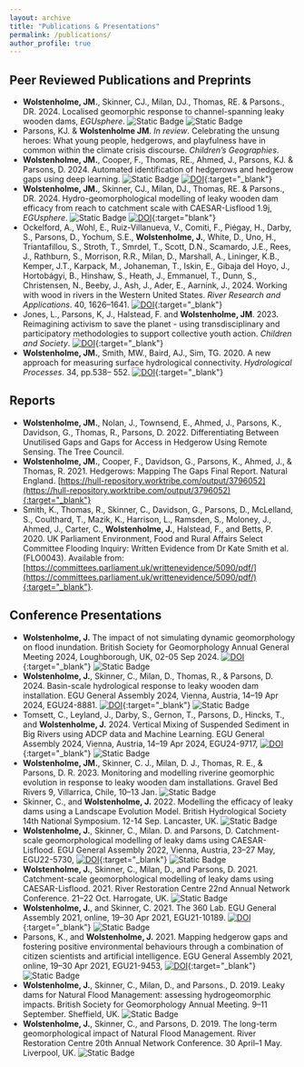 ```yaml
---
layout: archive
title: "Publications & Presentations"
permalink: /publications/
author_profile: true
---
```


## Peer Reviewed Publications and Preprints

- **Wolstenholme, JM.**, Skinner, CJ., Milan, DJ., Thomas, RE. & Parsons., DR. 2024. Localised geomorphic response to channel-spanning leaky wooden dams, _EGUsphere_. ![Static Badge](https://img.shields.io/badge/preprint-red) ![Static Badge](https://img.shields.io/badge/DOI-pending-red)
- Parsons, KJ. & **Wolstenholme JM**. _In review_. Celebrating the unsung heroes: What young people, hedgerows, and playfulness have in common within the climate crisis discourse. _Children’s Geographies_.
- **Wolstenholme, JM.**, Cooper, F., Thomas, RE., Ahmed, J., Parsons, KJ. & Parsons, D. 2024. Automated identification of hedgerows and hedgerow gaps using deep learning. ![Static Badge](https://img.shields.io/badge/preprint-red) [![DOI](https://zenodo.org/badge/DOI/10.5281/zenodo.12818496.svg)](https://doi.org/10.5281/zenodo.12818496){:target="_blank"}
- **Wolstenholme, JM.**, Skinner, CJ., Milan, DJ., Thomas, RE. & Parsons., DR. 2024. Hydro-geomorphological modelling of leaky wooden dam efficacy from reach to catchment scale with CAESAR-Lisflood 1.9j, _EGUsphere_. ![Static Badge](https://img.shields.io/badge/preprint-red) [![DOI](https://zenodo.org/badge/DOI/10.5194/egusphere-2024-2132.svg)](https://doi.org/10.5194/egusphere-2024-2132){:target="blank"}
- Ockelford, A., Wohl, E., Ruiz-Villanueva, V., Comiti, F., Piégay, H., Darby, S., Parsons, D., Yochum, S.E., **Wolstenholme, J.**, White, D., Uno, H., Triantafillou, S., Stroth, T., Smrdel, T., Scott, D.N., Scamardo, J.E., Rees, J., Rathburn, S., Morrison, R.R., Milan, D., Marshall, A., Lininger, K.B., Kemper, J.T., Karpack, M., Johaneman, T., Iskin, E., Gibaja del Hoyo, J., Hortobágyi, B., Hinshaw, S., Heath, J., Emmanuel, T., Dunn, S., Christensen, N., Beeby, J., Ash, J., Ader, E., Aarnink, J., 2024. Working with wood in rivers in the Western United States. _River Research and Applications_. 40, 1626–1641. [![DOI](https://zenodo.org/badge/DOI/10.1002/rra.4331.svg)](https://doi.org/10.1002/rra.4331){:target="_blank"}
- Jones, L., Parsons, K, J., Halstead, F. and **Wolstenholme, JM**. 2023. Reimagining activism to save the planet - using transdisciplinary and participatory methodologies to support collective youth action. _Children and Society_. [![DOI](https://zenodo.org/badge/DOI/10.1111/chso.12819.svg)](https://doi.org/10.1111/chso.12819){:target="_blank"}
- **Wolstenholme, JM.**, Smith, MW., Baird, AJ., Sim, TG. 2020. A new approach for measuring surface hydrological connectivity. _Hydrological Processes_. 34, pp.538– 552. [![DOI](https://zenodo.org/badge/DOI/10.1002/hyp.13602.svg)](https://doi.org/10.1002/hyp.13602){:target="_blank"}

## Reports

- **Wolstenholme, JM.**, Nolan, J., Townsend, E., Ahmed, J., Parsons, K., Davidson, G., Thomas, R., Parsons, D. 2022. Differentiating Between Unutilised Gaps and Gaps for Access in Hedgerow Using Remote Sensing. The Tree Council.
- **Wolstenholme, JM.**, Cooper, F., Davidson, G., Parsons, K., Ahmed, J., & Thomas, R. 2021. Hedgerows: Mapping The Gaps Final Report. Natural England. [https://hull-repository.worktribe.com/output/3796052](https://hull-repository.worktribe.com/output/3796052){:target="_blank"}
- Smith, K., Thomas, R., Skinner, C., Davidson, G., Parsons, D., McLelland, S., Coulthard, T., Mazik, K., Harrison, L., Ramsden, S., Moloney, J., Ahmed, J., Carter, C., **Wolstenholme, J.**, Halstead, F., and Betts, P. 2020. UK Parliament Environment, Food and Rural Affairs Select Committee Flooding Inquiry: Written Evidence from Dr Kate Smith et al. (FLO0043). Available from: [https://committees.parliament.uk/writtenevidence/5090/pdf/](https://committees.parliament.uk/writtenevidence/5090/pdf/){:target="_blank"}.

## Conference Presentations

- **Wolstenholme, J.** The impact of not simulating dynamic geomorphology on flood inundation. British Society for Geomorphology Annual General Meeting 2024, Loughborough, UK, 02-05 Sep 2024. [![DOI](https://zenodo.org/badge/DOI/10.5281/zenodo.13731835.svg)](https://doi.org/10.5281/zenodo.13731835){:target="_blank"} ![Static Badge](https://img.shields.io/badge/poster-yellow)
- **Wolstenholme, J.**, Skinner, C., Milan, D., Thomas, R., & Parsons, D. 2024. Basin-scale hydrological response to leaky wooden dam installation. EGU General Assembly 2024, Vienna, Austria, 14–19 Apr 2024, EGU24-8881. [![DOI](https://zenodo.org/badge/DOI/10.5194/egusphere-egu24-8881.svg)](https://doi.org/10.5194/egusphere-egu24-8881){:target="_blank"} ![Static Badge](https://img.shields.io/badge/oral-purple)
- Tomsett, C., Leyland, J., Darby, S., Gernon, T., Parsons, D., Hincks, T., and **Wolstenholme, J.** 2024. Vertical Mixing of Suspended Sediment in Big Rivers using ADCP data and Machine Learning. EGU General Assembly 2024, Vienna, Austria, 14–19 Apr 2024, EGU24-9717, [![DOI](https://zenodo.org/badge/DOI/10.5194/egusphere-egu24-9717.svg)](https://doi.org/10.5194/egusphere-egu24-9717){:target="_blank"} ![Static Badge](https://img.shields.io/badge/oral-purple)
- **Wolstenholme, JM.**, Skinner, C. J., Milan, D. J., Thomas, R. E., & Parsons, D. R. 2023. Monitoring and modelling riverine geomorphic evolution in response to leaky wooden dam installations. Gravel Bed Rivers 9, Villarrica, Chile, 10–13 Jan. ![Static Badge](https://img.shields.io/badge/poster-yellow)
- Skinner, C., and **Wolstenholme, J.** 2022. Modelling the efficacy of leaky dams using a Landscape Evolution Model. British Hydrological Society 14th National Symposium. 12-14 Sep. Lancaster, UK. ![Static Badge](https://img.shields.io/badge/oral-purple)
- **Wolstenholme, J.**, Skinner, C., Milan. D. and Parsons, D. Catchment-scale geomorphological modelling of leaky dams using CAESAR-Lisflood. EGU General Assembly 2022, Vienna, Austria, 23–27 May, EGU22-5730, [![DOI](https://zenodo.org/badge/DOI/10.5194/egusphere-egu22-5730.svg)](https://doi.org/10.5194/egusphere-egu22-5730){:target="_blank"} ![Static Badge](https://img.shields.io/badge/oral-purple)
- **Wolstenholme, J.**, Skinner, C., Milan, D., and Parsons, D. 2021. Catchment-scale geomorphological modelling of leaky dams using CAESAR-Lisflood. 2021. River Restoration Centre 22nd Annual Network Conference. 21–22 Oct. Harrogate, UK. ![Static Badge](https://img.shields.io/badge/oral-purple)
- **Wolstenholme, J.**, and Skinner, C. 2021. The 360 Lab. EGU General Assembly 2021, online, 19–30 Apr 2021, EGU21-10189. [![DOI](https://zenodo.org/badge/DOI/10.5194/egusphere-egu21-10189.svg)](https://doi.org/10.5194/egusphere-egu21-10189){:target="_blank"} ![Static Badge](https://img.shields.io/badge/oral-purple)
- Parsons, K., and **Wolstenholme, J.** 2021. Mapping hedgerow gaps and fostering positive environmental behaviours through a combination of citizen scientists and artificial intelligence. EGU General Assembly 2021, online, 19–30 Apr 2021, EGU21-9453, [![DOI](https://zenodo.org/badge/DOI/10.5194/egusphere-egu21-9453.svg)](https://doi.org/10.5194/egusphere-egu21-9453){:target="_blank"} ![Static Badge](https://img.shields.io/badge/oral-purple)
- **Wolstenholme, J.**, Skinner, C., Milan, D., and Parsons., D. 2019. Leaky dams for Natural Flood Management: assessing hydrogeomorphic impacts. British Society for Geomorphology Annual Meeting. 9–11 September. Sheffield, UK. ![Static Badge](https://img.shields.io/badge/poster-yellow)
- **Wolstenholme, J.**, Skinner, C., and Parsons, D. 2019. The long-term geomorphological impact of Natural Flood Management. River Restoration Centre 20th Annual Network Conference. 30 April–1 May. Liverpool, UK. ![Static Badge](https://img.shields.io/badge/poster-yellow)
